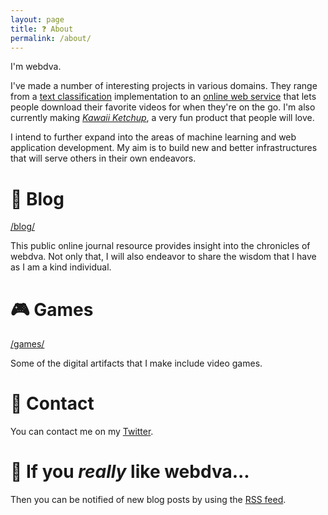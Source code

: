 ```yaml
---
layout: page
title: ❓ About
permalink: /about/
---
```


I'm webdva.

I've made a number of interesting projects in various domains. They range from a [text classification](https://github.com/webDva/KawaiiAI) implementation to an [online web service](http://www.bakayoutube.com) that lets people download their favorite videos for when they're on the go. I'm also currently making [*Kawaii Ketchup*](https://webdva.itch.io/kawaii-ketchup), a very fun product that people will love.

I intend to further expand into the areas of machine learning and web application development. My aim is to build new and better infrastructures that will serve others in their own endeavors.

# 📜 Blog

[/blog/](/blog/)

This public online journal resource provides insight into the chronicles of webdva. Not only that, I will also endeavor to share the wisdom that I have as I am a kind individual.

# 🎮 Games

[/games/](/games/)

Some of the digital artifacts that I make include video games.

# 📇 Contact

You can contact me on my [Twitter](https://www.twitter.com/webDva).

# 📡 If you *really* like webdva...

Then you can be notified of new blog posts by using the [RSS feed](/feed.xml).